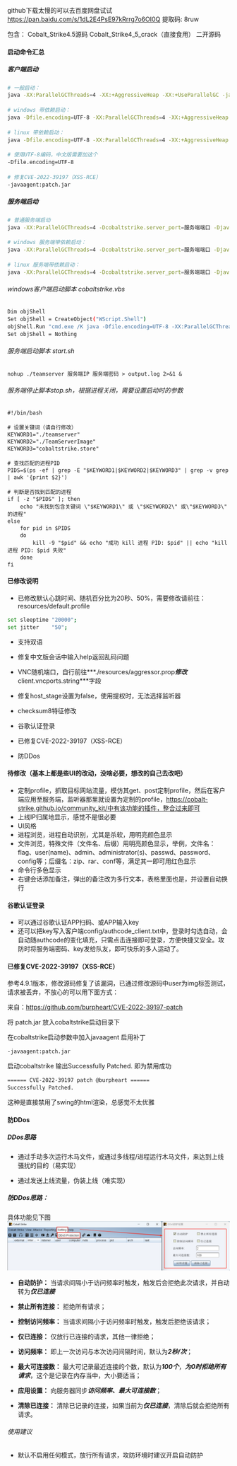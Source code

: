 github下载太慢的可以去百度网盘试试
https://pan.baidu.com/s/1dL2E4PsE97kRrrg7o6OI0Q 提取码: 8ruw

包含：
Cobalt_Strike4.5源码
Cobalt_Strike4_5_crack（直接食用）
二开源码



#### 启动命令汇总

##### 客户端启动

```bash
# 一般启动：
java -XX:ParallelGCThreads=4 -XX:+AggressiveHeap -XX:+UseParallelGC -jar Cobalt_Strike4.5_crack.jar

# windows 带依赖启动：
java -Dfile.encoding=UTF-8 -XX:ParallelGCThreads=4 -XX:+AggressiveHeap -XX:+UseParallelGC -cp ".;Cobalt_Strike4.5_crack.jar;lib/*" aggressor.Aggressor

# linux 带依赖启动：
java -Dfile.encoding=UTF-8 -XX:ParallelGCThreads=4 -XX:+AggressiveHeap -XX:+UseParallelGC -cp ".:Cobalt_Strike4.5_crack.jar:lib/*" aggressor.Aggressor

# 使用UTF-8编码，中文版需要加这个
-Dfile.encoding=UTF-8

# 修复CVE-2022-39197（XSS-RCE）
-javaagent:patch.jar
```

##### 服务端启动

```bash
# 普通服务端启动
java -XX:ParallelGCThreads=4 -Dcobaltstrike.server_port=服务端端口 -Djavax.net.ssl.keyStore=./cobaltstrike.store -Djavax.net.ssl.keyStorePassword=SSL密码 -server -XX:+AggressiveHeap -XX:+UseParallelGC -classpath ./Cobalt_Strike4.5_crack.jar server.TeamServer 服务端IP 服务端密码

# windows 服务端带依赖启动：
java -XX:ParallelGCThreads=4 -Dcobaltstrike.server_port=服务端端口 -Djavax.net.ssl.keyStore=./cobaltstrike.store -Djavax.net.ssl.keyStorePassword=SSL密码 -server -XX:+AggressiveHeap -XX:+UseParallelGC -cp ".;Cobalt_Strike4.5_crack.jar;lib/*" server.TeamServer 服务端IP 服务端密码

# linux 服务端带依赖启动：
java -XX:ParallelGCThreads=4 -Dcobaltstrike.server_port=服务端端口 -Djavax.net.ssl.keyStore=./cobaltstrike.store -Djavax.net.ssl.keyStorePassword=SSL密码 -server -XX:+AggressiveHeap -XX:+UseParallelGC -cp ".:Cobalt_Strike4.5_crack.jar:lib/*" server.TeamServer 服务端IP 服务端密码
```

###### windows客户端启动脚本 cobaltstrike.vbs

```bash
Dim objShell
Set objShell = CreateObject("WScript.Shell")
objShell.Run "cmd.exe /K java -Dfile.encoding=UTF-8 -XX:ParallelGCThreads=4 -XX:+AggressiveHeap -XX:+UseParallelGC -cp '.;Cobalt_Strike4.5_crack.jar;lib/*' aggressor.Aggressor", 0, False
Set objShell = Nothing
```

###### 服务端启动脚本 start.sh

```shell
nohup ./teamserver 服务端IP 服务端密码 > output.log 2>&1 &
```

###### 服务端停止脚本stop.sh，根据进程关闭，需要设置启动时的参数

```shell
#!/bin/bash

# 设置关键词（请自行修改）
KEYWORD1="./teamserver"
KEYWORD2="./TeamServerImage"
KEYWORD3="cobaltstrike.store"

# 查找匹配的进程PID
PIDS=$(ps -ef | grep -E "$KEYWORD1|$KEYWORD2|$KEYWORD3" | grep -v grep | awk '{print $2}')

# 判断是否找到匹配的进程
if [ -z "$PIDS" ]; then
    echo "未找到包含关键词 \"$KEYWORD1\" 或 \"$KEYWORD2\" 或\"$KEYWORD3\" 的进程"
else
    for pid in $PIDS
    do
        kill -9 "$pid" && echo "成功 kill 进程 PID: $pid" || echo "kill 进程 PID: $pid 失败"
    done
fi
```



#### 已修改说明

- 已修改默认心跳时间、随机百分比为20秒、50%，需要修改请前往：resources/default.profile


```bash
set sleeptime "20000";
set jitter    "50";
```

- 支持双语


- 修复中文版会话中输入help返回乱码问题


- VNC随机端口，自行前往***./resources/aggressor.prop***修改***client.vncports.string***字段
- 修复host_stage设置为false，使用提权时，无法选择监听器

- checksum8特征修改
- 谷歌认证登录
- 已修复CVE-2022-39197（XSS-RCE）
- 防DDos



#### 待修改（基本上都是些UI的改动，没啥必要，想改的自己去改吧）

- 定制profile，抓取目标网站流量，模仿其get、post定制profile，然后在客户端应用至服务端，监听器那里就设置为定制的profile，https://cobalt-strike.github.io/community_kit/中有该功能的插件，整合过来即可
- 上线IP归属地显示，感觉不是很必要
- UI风格
- 进程浏览，进程自动识别，尤其是杀软，用明亮颜色显示
- 文件浏览，特殊文件（文件名、后缀）用明亮颜色显示，举例，文件名：flag、user(name)、admin、administrator(s)、passwd、password、config等；后缀名：zip、rar、conf等，满足其一即可用红色显示
- 命令行多色显示
- 右键会话添加备注，弹出的备注改为多行文本，表格里面也是，并设置自动换行



#### 谷歌认证登录

- 可以通过谷歌认证APP扫码、或APP输入key
- 还可以把key写入客户端config/authcode_client.txt中，登录时勾选自动，会自动随authcode的变化填充，只需点击连接即可登录，方便快捷又安全。攻防时将服务端密码、key发给队友，即可快乐的多人运动了。



#### 已修复CVE-2022-39197（XSS-RCE）

参考4.9.1版本，修改源码修复了该漏洞，已通过修改源码中user为img标签测试，请求被丢弃，不放心的可以用下面方式：

来自：https://github.com/burpheart/CVE-2022-39197-patch

将 patch.jar 放入cobaltstrike启动目录下

在cobaltstrike启动参数中加入javaagent 启用补丁

```bash
-javaagent:patch.jar
```

启动cobaltstrike 输出Successfully Patched. 即为禁用成功

```bash
====== CVE-2022-39197 patch @burpheart ======
Successfully Patched.
```

这种是直接禁用了swing的html渲染，总感觉不太优雅



#### 防DDos

##### DDos思路

- 通过手动多次运行木马文件，或通过多线程/进程运行木马文件，来达到上线骚扰的目的（易实现）


- 通过发送上线流量，伪装上线（难实现）

##### 防DDos思路：

具体功能见下图
![image-20250728172029296](.\imgs\image-20250728172029296.png)

- **自动防护：** 当请求间隔小于访问频率时触发，触发后会拒绝此次请求，并自动转为***仅已连接***

- **禁止所有连接：** 拒绝所有请求；
- **控制访问频率：** 当请求间隔小于访问频率时触发，触发后拒绝该请求；
- **仅已连接：** 仅放行已连接的请求，其他一律拒绝；
- **访问频率：** 即上一次访问与本次访问间隔时间，默认为***2秒/次***；
- **最大可连接数：** 最大可记录最近连接的个数，默认为***100个***，***为0时拒绝所有请求***，这个是记录在内存当中，大小要适当；
- **应用设置：** 向服务器同步***访问频率、最大可连接数***；
- **清除已连接：** 清除已记录的连接，如果当前为***仅已连接***，清除后就会拒绝所有请求。

###### 使用建议

- 默认不启用任何模式，放行所有请求，攻防环境时建议开启自动防护

